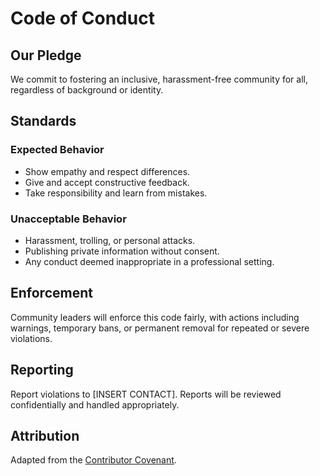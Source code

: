 # **Code of Conduct**

## **Our Pledge**
We commit to fostering an inclusive, harassment-free community for all, regardless of background or identity.

## **Standards**
### **Expected Behavior**
- Show empathy and respect differences.
- Give and accept constructive feedback.
- Take responsibility and learn from mistakes.

### **Unacceptable Behavior**
- Harassment, trolling, or personal attacks.
- Publishing private information without consent.
- Any conduct deemed inappropriate in a professional setting.

## **Enforcement**
Community leaders will enforce this code fairly, with actions including warnings, temporary bans, or permanent removal for repeated or severe violations.

## **Reporting**
Report violations to [INSERT CONTACT]. Reports will be reviewed confidentially and handled appropriately.

## **Attribution**
Adapted from the [Contributor Covenant](https://www.contributor-covenant.org/version/2/0/code_of_conduct.html).
